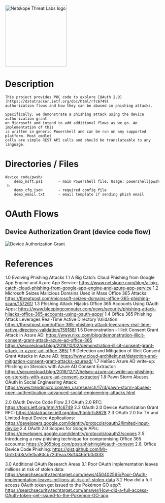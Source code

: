 <img src="https://www.netskope.com/wp-content/uploads/2020/03/netskope-threat-labs.png" alt="Netskope Threat Labs logo" width="200"/>

# Description

    This project provides POC code to explore [OAuth 2.0](https://datatracker.ietf.org/doc/html/rfc6749)
    authorization flows and how they can be abused in phishing attacks.
    
    Specifically, we demonstrate a phishing attack using the device authorization grant
    on Microsoft and intend to add additional flows as we go. An implementation of this 
    is written in generic Powershell and can be run on any supported platform. Most cmdlet
    calls are simple REST API calls and should be translateable to any language.

# Directories / Files
    device_code/pwsh/
        demo_msft.ps1       - main Powershell file. Usage: powershell|pwsh -h
        demo_cfg.json       - required config file
        demo_email.txt      - email template if sending phish email

# OAuth Flows

## Device Authorization Grant (device code flow)
<img src="device_code_flow.png" alt="Device Authorization Grant"> 


# References

1.0 Evolving Phishing Attacks
1.1 A Big Catch: Cloud Phishing from Google App Engine and Azure App Service: https://www.netskope.com/blog/a-big-catch-cloud-phishing-from-google-app-engine-and-azure-app-service
1.2 Microsoft Seizes Malicious Domains Used in Mass Office 365 Attacks: https://threatpost.com/microsoft-seizes-domains-office-365-phishing-scam/157261/
1.3 Phishing Attack Hijacks Office 365 Accounts Using OAuth Apps: https://www.bleepingcomputer.com/news/security/phishing-attack-hijacks-office-365-accounts-using-oauth-apps/
1.4 Office 365 Phishing Attack Leverages Real-Time Active Directory Validation: https://threatpost.com/office-365-phishing-attack-leverages-real-time-active-directory-validation/159188/
1.5 Demonstration - Illicit Consent Grant Attack in Azure AD: https://www.nixu.com/blog/demonstration-illicit-consent-grant-attack-azure-ad-office-365
https://securecloud.blog/2018/10/02/demonstration-illicit-consent-grant-attack-in-azure-ad-office-365/
1.6 Detection and Mitigation of Illicit Consent Grant Attacks in Azure AD: https://www.cloud-architekt.net/detection-and-mitigation-consent-grant-attacks-azuread/
1.7 HelSec Azure AD write-up: Phishing on Steroids with Azure AD Consent Extractor: https://securecloud.blog/2019/12/17/helsec-azure-ad-write-up-phishing-on-steroids-with-azure-ad-consent-extractor/
1.8 Pawn Storm Abuses OAuth In Social Engineering Attack: https://www.trendmicro.com/en_us/research/17/d/pawn-storm-abuses-open-authentication-advanced-social-engineering-attacks.html

2.0 OAuth Device Code Flow
2.1 OAuth 2.0 RFC: https://tools.ietf.org/html/rfc6749
2.2 OAuth 2.0 Device Authorization Grant RFC: https://datatracker.ietf.org/doc/html/rfc8628
2.3 OAuth 2.0 for TV and Limited-Input Device Applications: https://developers.google.com/identity/protocols/oauth2/limited-input-device
2.4 OAuth 2.0 Scopes for Google APIs: https://developers.google.com/identity/protocols/oauth2/scopes
2.5 Introducing a new phishing technique for compromising Office 365 accounts: https://o365blog.com/post/phishing/#oauth-consent
2.6. Office Device Code Phishing: https://gist.github.com/Mr-Un1k0d3r/afef5a80cb72dfeaa78d14465fb0d333

3.0 Additional OAuth Research Areas
3.1 Poor OAuth implementation leaves millions at risk of stolen data: https://searchsecurity.techtarget.com/news/450402565/Poor-OAuth-implementation-leaves-millions-at-risk-of-stolen-data
3.2 How did a full access OAuth token get issued to the Pokémon GO app?: https://searchsecurity.techtarget.com/answer/How-did-a-full-access-OAuth-token-get-issued-to-the-Pokemon-GO-app


